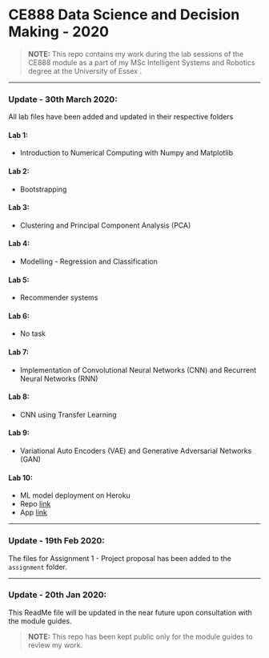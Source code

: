 # CE888 Data Science and Decision Making - 2020

> **NOTE:** This repo contains my work during the lab sessions of the CE888 module as a part of my MSc Intelligent Systems and Robotics degree at the University of Essex 
.

___

### Update - 30th March 2020:
All lab files have been added and updated in their respective folders

#### Lab 1:
- Introduction to Numerical Computing with Numpy and Matplotlib

#### Lab 2:
- Bootstrapping

#### Lab 3:
- Clustering and Principal Component Analysis (PCA)


#### Lab 4:
- Modelling - Regression and Classification


#### Lab 5:
- Recommender systems


#### Lab 6:
- No task


#### Lab 7:
- Implementation of Convolutional Neural Networks (CNN) and Recurrent Neural Networks (RNN)

#### Lab 8:
- CNN using Transfer Learning


#### Lab 9:
- Variational Auto Encoders (VAE) and Generative Adversarial Networks (GAN)


#### Lab 10:
- ML model deployment on Heroku
- Repo [link](https://github.com/surajghuwalewala/CE888_ML_Deployment_App)
- App [link](https://ce-888-ml-deploy-app.herokuapp.com/)


___


### Update - 19th Feb 2020:
The files for Assignment 1 - Project proposal has been added to the `assignment` folder.

___

### Update - 20th Jan 2020:
This ReadMe file will be updated in the near future upon consultation with the module guides. 


> **NOTE:** This repo has been kept public only for the module guides to review my work. 
